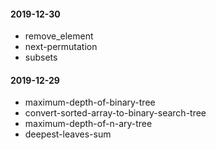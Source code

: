 #### 2019-12-30
  - remove_element
  - next-permutation
  - subsets
#### 2019-12-29
  - maximum-depth-of-binary-tree
  - convert-sorted-array-to-binary-search-tree
  - maximum-depth-of-n-ary-tree
  - deepest-leaves-sum

